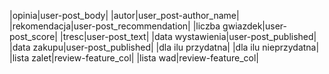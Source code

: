 |opinia|user-post_body| |autor|user_post-author_name| |rekomendacja|user-post_recommendation| |liczba gwiazdek|user-post_score| |tresc|user-post_text| |data wystawienia|user-post_published| |data zakupu|user-post_published| |dla ilu przydatna| |dla ilu nieprzydatna| |lista zalet|review-feature_col| |lista wad|review-feature_col|
